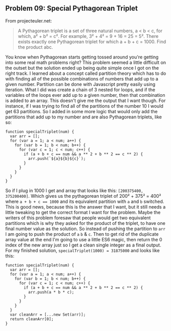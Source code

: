## Problem 09: Special Pythagorean Triplet

From projecteuler.net:

> A Pythagorean triplet is a set of three natural numbers, a < b < c, for which, a&sup2; + b&sup2; = c&sup2;. For example, 3&sup2; + 4&sup2; = 9 + 16 = 25 = 5&sup2;. There exists exactly one Pythagorean triplet for which a + b + c = 1000. Find the product abc.

You know when Pythagorean starts getting tossed around you're getting into some real math problems right? This problem seemed a little difficult on the outset but the solution ended up being quite simple once I got on the right track. I learned about a concept called partition theory which has to do with finding all of the possible combinations of numbers that add up to a given number. Partition can be done with Javascript pretty easily using iteration. What I did was create a chain of 3 nested for loops, and if the variables of the loops ever add up to a given number, then that combination is added to an array. This doesn't give me the output that I want though. For instance, if I was trying to find all of the partitions of the number 10 I would get 63 partitions. So I added in some more logic that would only add the partitions that add up to my number and are also Pythagorean triplets, like so:

```
function specialTriplet(num) {
  var arr = [];
  for (var a = 1; a < num; a++) {
    for (var b = 1; b < num; b++) {
      for (var c = 1; c < num; c++) {
        if (a + b + c == num && a ** 2 + b ** 2 == c ** 2) {
          arr.push(`${a}${b}${c}`);
        }
      }
    }
  }
}
```

So if I plug in 1000 I get and array that looks like this: `[200375400, 375200400]`. Which gives us the pythagorean triplet of 200&sup2; + 375&sup2; = 400&sup2; where `a + b + c == 1000` and its equivalent partition with `a` and `b` switched. This is good news, because this is the answer that I want, but it still needs a little tweaking to get the correct format I want for the problem. Maybe the writers of this problem foresaw that people would get two equivalent partitions which is why they asked for the product of the triplet, to have one final number value as the solution. So instead of pushing the partition to `arr` I am going to push the product of `a` `b` & `c`. Then to get rid of the duplicate array value at the end I'm going to use a little ES6 magic, then return the 0 index of the new array just so I get a clean single integer as a final output. For my finished solution, `specialTriplet(1000) = 31875000` and looks like this:

```
function specialTriplet(num) {
  var arr = [];
  for (var a = 1; a < num; a++) {
    for (var b = 1; b < num; b++) {
      for (var c = 1; c < num; c++) {
        if (a + b + c == num && a ** 2 + b ** 2 == c ** 2) {
          arr.push(a * b * c);
        }
      }
    }
  }
  var cleanArr = [...new Set(arr)];
  return cleanArr[0];
}
```
